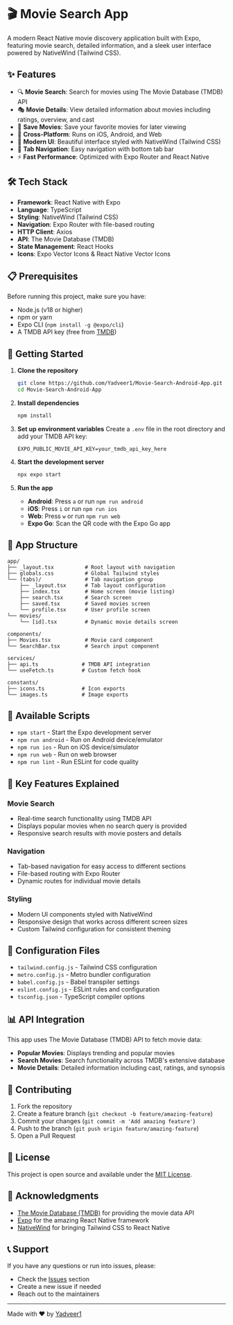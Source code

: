 # 🎬 Movie Search App

A modern React Native movie discovery application built with Expo, featuring movie search, detailed information, and a sleek user interface powered by NativeWind (Tailwind CSS).

## ✨ Features

- 🔍 **Movie Search**: Search for movies using The Movie Database (TMDB) API
- 🎭 **Movie Details**: View detailed information about movies including ratings, overview, and cast
- 💾 **Save Movies**: Save your favorite movies for later viewing
- 📱 **Cross-Platform**: Runs on iOS, Android, and Web
- 🎨 **Modern UI**: Beautiful interface styled with NativeWind (Tailwind CSS)
- 🚀 **Tab Navigation**: Easy navigation with bottom tab bar
- ⚡ **Fast Performance**: Optimized with Expo Router and React Native

## 🛠️ Tech Stack

- **Framework**: React Native with Expo
- **Language**: TypeScript
- **Styling**: NativeWind (Tailwind CSS)
- **Navigation**: Expo Router with file-based routing
- **HTTP Client**: Axios
- **API**: The Movie Database (TMDB)
- **State Management**: React Hooks
- **Icons**: Expo Vector Icons & React Native Vector Icons

## 📋 Prerequisites

Before running this project, make sure you have:

- Node.js (v18 or higher)
- npm or yarn
- Expo CLI (`npm install -g @expo/cli`)
- A TMDB API key (free from [TMDB](https://www.themoviedb.org/settings/api))

## 🚀 Getting Started

1. **Clone the repository**
   ```bash
   git clone https://github.com/Yadveer1/Movie-Search-Android-App.git
   cd Movie-Search-Android-App
   ```

2. **Install dependencies**
   ```bash
   npm install
   ```

3. **Set up environment variables**
   Create a `.env` file in the root directory and add your TMDB API key:
   ```env
   EXPO_PUBLIC_MOVIE_API_KEY=your_tmdb_api_key_here
   ```

4. **Start the development server**
   ```bash
   npx expo start
   ```

5. **Run the app**
   - **Android**: Press `a` or run `npm run android`
   - **iOS**: Press `i` or run `npm run ios`
   - **Web**: Press `w` or run `npm run web`
   - **Expo Go**: Scan the QR code with the Expo Go app

## 📱 App Structure

```
app/
├── _layout.tsx          # Root layout with navigation
├── globals.css          # Global Tailwind styles
└── (tabs)/              # Tab navigation group
    ├── _layout.tsx      # Tab layout configuration
    ├── index.tsx        # Home screen (movie listing)
    ├── search.tsx       # Search screen
    ├── saved.tsx        # Saved movies screen
    └── profile.tsx      # User profile screen
└── movies/
    └── [id].tsx         # Dynamic movie details screen

components/
├── Movies.tsx           # Movie card component
└── SearchBar.tsx        # Search input component

services/
├── api.ts              # TMDB API integration
└── useFetch.ts         # Custom fetch hook

constants/
├── icons.ts            # Icon exports
└── images.ts           # Image exports
```

## 🎯 Available Scripts

- `npm start` - Start the Expo development server
- `npm run android` - Run on Android device/emulator
- `npm run ios` - Run on iOS device/simulator
- `npm run web` - Run on web browser
- `npm run lint` - Run ESLint for code quality

## 🌟 Key Features Explained

### Movie Search
- Real-time search functionality using TMDB API
- Displays popular movies when no search query is provided
- Responsive search results with movie posters and details

### Navigation
- Tab-based navigation for easy access to different sections
- File-based routing with Expo Router
- Dynamic routes for individual movie details

### Styling
- Modern UI components styled with NativeWind
- Responsive design that works across different screen sizes
- Custom Tailwind configuration for consistent theming

## 🔧 Configuration Files

- `tailwind.config.js` - Tailwind CSS configuration
- `metro.config.js` - Metro bundler configuration
- `babel.config.js` - Babel transpiler settings
- `eslint.config.js` - ESLint rules and configuration
- `tsconfig.json` - TypeScript compiler options

## 📊 API Integration

This app uses The Movie Database (TMDB) API to fetch movie data:
- **Popular Movies**: Displays trending and popular movies
- **Search Movies**: Search functionality across TMDB's extensive database
- **Movie Details**: Detailed information including cast, ratings, and synopsis

## 🤝 Contributing

1. Fork the repository
2. Create a feature branch (`git checkout -b feature/amazing-feature`)
3. Commit your changes (`git commit -m 'Add amazing feature'`)
4. Push to the branch (`git push origin feature/amazing-feature`)
5. Open a Pull Request

## 📄 License

This project is open source and available under the [MIT License](LICENSE).

## 🙏 Acknowledgments

- [The Movie Database (TMDB)](https://www.themoviedb.org/) for providing the movie data API
- [Expo](https://expo.dev/) for the amazing React Native framework
- [NativeWind](https://www.nativewind.dev/) for bringing Tailwind CSS to React Native

## 📞 Support

If you have any questions or run into issues, please:
- Check the [Issues](https://github.com/Yadveer1/Movie-Search-Android-App/issues) section
- Create a new issue if needed
- Reach out to the maintainers

---

Made with ❤️ by [Yadveer1](https://github.com/Yadveer1)
